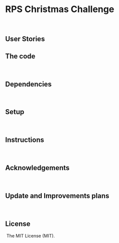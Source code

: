 # RPS Christmas Challenge
​
## User Stories


## The code
​

## Dependencies
​

## Setup
​

## Instructions
​
​
## Acknowledgements
​

## Update and Improvements plans
​

## License
​
The MIT License (MIT).